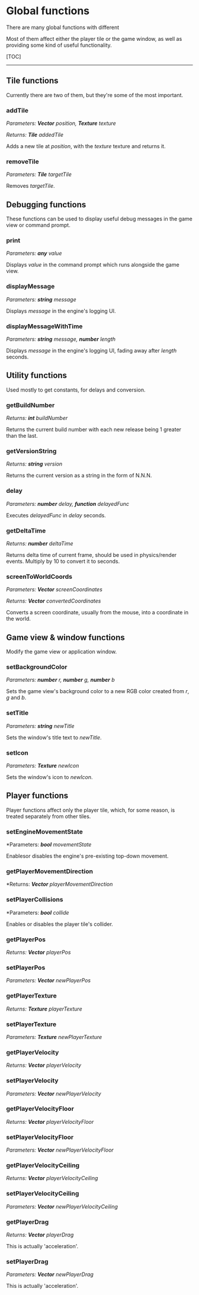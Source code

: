 # Global functions

There are many global functions with different 

Most of them affect either the player tile or the game window, as well as providing some kind of useful functionality.

[TOC]

- - -

## Tile functions

Currently there are two of them, but they're some of the most important.

### addTile

*Parameters: **Vector** position, **Texture** texture*

*Returns: **Tile** addedTile*

Adds a new tile at *position*, with the *texture* texture and returns it.

### removeTile

*Parameters: **Tile** targetTile*

Removes *targetTile*.

## Debugging functions

These functions can be used to display useful debug messages in the game view or command prompt.

### print

*Parameters: **any** value*

Displays *value* in the command prompt which runs alongside the game view.

### displayMessage

*Parameters: **string** message*

Displays *message* in the engine's logging UI.

### displayMessageWithTime

*Parameters: **string** message, **number** length*

Displays *message* in the engine's logging UI, fading away after *length* seconds.

## Utility functions

Used mostly to get constants, for delays and conversion.

### getBuildNumber

*Returns: **int** buildNumber*

Returns the current build number with each new release being 1 greater than the last.

### getVersionString

*Returns: **string** version*

Returns the current version as a string in the form of N.N.N.

### delay

*Parameters: **number** delay, **function** delayedFunc*

Executes *delayedFunc* in *delay* seconds.

### getDeltaTime

*Returns: **number** deltaTime*

Returns delta time of current frame, should be used in physics/render events.
Multiply by 10 to convert it to seconds.

### screenToWorldCoords

*Parameters: **Vector** screenCoordinates*

*Returns: **Vector** convertedCoordinates*

Converts a screen coordinate, usually from the mouse, into a coordinate in the world.

## Game view & window functions

Modify the game view or application window.

### setBackgroundColor

*Parameters: **number** r, **number** g, **number** b*

Sets the game view's background color to a new RGB color created from *r*, *g* and *b*.

### setTitle

*Parameters: **string** newTitle*

Sets the window's title text to *newTitle*.

### setIcon

*Parameters: **Texture** newIcon*

Sets the window's icon to *newIcon*.

## Player functions

Player functions affect only the player tile, which, for some reason, is treated separately from other tiles.

### setEngineMovementState

*Parameters: ***bool** movementState*

Enablesor disables the engine's pre-existing top-down movement.

### getPlayerMovementDirection

*Returns: ***Vector** playerMovementDirection*

### setPlayerCollisions

*Parameters: ***bool** collide*

Enables or disables the player tile's collider.

### getPlayerPos

*Returns: **Vector** playerPos*

### setPlayerPos

*Parameters: **Vector** newPlayerPos*

### getPlayerTexture

*Returns: **Texture** playerTexture*

### setPlayerTexture

*Parameters: **Texture** newPlayerTexture*

### getPlayerVelocity

*Returns: **Vector** playerVelocity*

### setPlayerVelocity

*Parameters: **Vector** newPlayerVelocity*

### getPlayerVelocityFloor

*Returns: **Vector** playerVelocityFloor*

### setPlayerVelocityFloor

*Parameters: **Vector** newPlayerVelocityFloor*

### getPlayerVelocityCeiling

*Returns: **Vector** playerVelocityCeiling*

### setPlayerVelocityCeiling

*Parameters: **Vector** newPlayerVelocityCeiling*

### getPlayerDrag

*Returns: **Vector** playerDrag*

This is actually 'acceleration'.

### setPlayerDrag

*Parameters: **Vector** newPlayerDrag*

This is actually 'acceleration'.